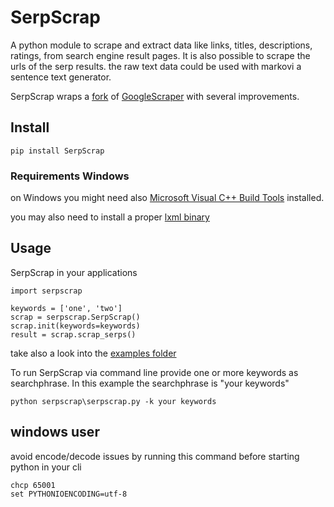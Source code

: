 # SerpScrap
A python module to scrape and extract data like links, titles, descriptions, ratings, from search engine result pages.
It is also possible to scrape the urls of the serp results.
the raw text data could be used with markovi a sentence text generator.

 
SerpScrap wraps a [fork](https://github.com/ecoron/GoogleScraper) of [GoogleScraper](https://github.com/NikolaiT/GoogleScraper) with several improvements.

## Install

```
pip install SerpScrap
```

### Requirements Windows

on Windows you might need also [Microsoft Visual C++ Build Tools](http://landinghub.visualstudio.com/visual-cpp-build-tools) installed.

you may also need to install a proper [lxml binary](http://www.lfd.uci.edu/~gohlke/pythonlibs/#lxml)

## Usage

SerpScrap in your applications

```
import serpscrap

keywords = ['one', 'two']
scrap = serpscrap.SerpScrap()
scrap.init(keywords=keywords)
result = scrap.scrap_serps()
```
take also a look into the [examples folder](examples/)

To run SerpScrap via command line provide one or more keywords as searchphrase.
In this example the searchphrase is "your keywords"

```
python serpscrap\serpscrap.py -k your keywords
```

## windows user

avoid encode/decode issues by running this command before starting python in your cli

```
chcp 65001
set PYTHONIOENCODING=utf-8
```
